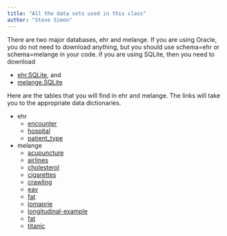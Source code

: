 ```yaml
---
title: "All the data sets used in this class"
author: "Steve Simon"
---
```


There are two major databases, ehr and melange. If you are using Oracle, you do not need to download anything, but you should use schema=ehr or schema=melange in your code. if you are using SQLite, then you need to download

+ [ehr.SQLite](https://github.com/pmean/introduction-to-sql/blob/master/data/ehr.SQLite), and
+ [melange.SQLite](https://github.com/pmean/introduction-to-sql/blob/master/data/melange.SQLite)

Here are the tables that you will find in ehr and melange. The links will take you to the appropriate data dictionaries.

+ ehr
  + [encounter](https://github.com/pmean/introduction-to-sql/blob/master/data/encounter-data-dictionary.md)
  + [hospital](https://github.com/pmean/introduction-to-sql/blob/master/data/hospital-data-dictionary.md)
  + [patient_type](https://github.com/pmean/introduction-to-sql/blob/master/data/patient-type-data-dictionary.md)
+ melange
  + [acupuncture](https://github.com/pmean/introduction-to-sql/blob/master/data/acupuncture-data-dictionary.md)
  + [airlines](https://github.com/pmean/introduction-to-sql/blob/master/data/airlines-data-dictionary.md)
  + [cholesterol](https://github.com/pmean/introduction-to-sql/blob/master/data/cholesterol-data-dictionary.md)
  + [cigarettes](https://github.com/pmean/introduction-to-sql/blob/master/data/cigarettes-data-dictionary.txt)
  + [crawling](https://github.com/pmean/introduction-to-sql/blob/master/data/crawling-data-dictionary.md)
  + [eav](https://github.com/pmean/introduction-to-sql/blob/master/data/eav-data-dictionary.txt)
  + [fat](https://github.com/pmean/introduction-to-sql/blob/master/data/fat-data-dictionary.txt)
  + [lomaprie](https://github.com/pmean/introduction-to-sql/blob/master/data/lomaprie-data-dictionary.txt)
  + [longitudinal-example](https://github.com/pmean/introduction-to-sql/blob/master/data/longitudinal-example-data-dictionary.txt)
  + [fat](https://github.com/pmean/introduction-to-sql/blob/master/data/fat-data-dictionary.txt)
  + [titanic](https://github.com/pmean/introduction-to-sql/blob/master/data/titanic-data-dictionary.txt)
